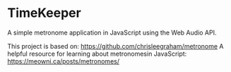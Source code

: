 # TimeKeeper
A simple metronome application in JavaScript using the Web Audio API.

This project is based on: https://github.com/chrisleegraham/metronome
A helpful resource for learning about metronomesin JavaScript: https://meowni.ca/posts/metronomes/
